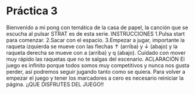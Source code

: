 # Práctica 3

Bienvenido a mi pong con temática de la casa de papel, la canción que se
escucha al pulsar STRAT es de esta serie.
INSTRUCCIONES
1.Pulsa start para comenzar.
2.Sacar con el espacio.
3.Empezar a jugar, importante la raqueta izquierda se mueve con las flechas ↑
(arriba) y  ↓ (abajo) y la raqueta derecha se mueve con a (arriba) y q (abajo).
Cuidado con mover muy rápido las raquetas que no te salgas del escenario.
ACLARACIÓN
El juego es infinito porque todos somos muy competitivos y nunca nos gusta
perder, así podremos seguir jugando tanto como se quiera.
Para volver a empezar el juego y tener los marcadores a cero es necesario
reiniciar la página.
          ¡¡QUE DISFRUTES DEL JUEGO!!
